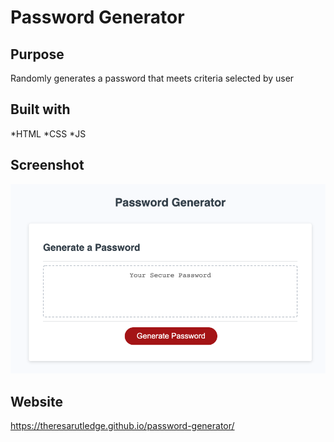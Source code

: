 # Password Generator 

## Purpose
Randomly generates a password that meets criteria selected by user

## Built with
*HTML
*CSS
*JS

## Screenshot
![](./assets/images/screenshot.png)

## Website
https://theresarutledge.github.io/password-generator/
